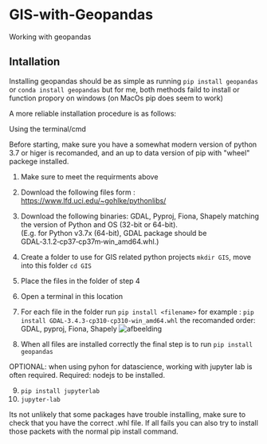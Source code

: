 # GIS-with-Geopandas
Working with geopandas


## Intallation

Installing geopandas should be as simple as running `pip install geopandas` or `conda install geopandas` but for me, both methods faild to install or function propory on windows (on MacOs pip does seem to work)

A more reliable installation procedure is as follows: 

Using the terminal/cmd

Before starting, make sure you have a somewhat modern version of python 3.7 or higer is recomanded, and an up to data version of pip with "wheel" packege installed.

1) Make sure to meet the requirments above
2) Download the following files form : https://www.lfd.uci.edu/~gohlke/pythonlibs/ 
3) Download the following binaries: GDAL, Pyproj, Fiona, Shapely matching the version of Python and OS (32-bit or 64-bit).  
  (E.g. for Python v3.7x (64-bit), GDAL package should be GDAL‑3.1.2‑cp37‑cp37m‑win_amd64.whl.)
4) Create a folder to use for GIS related python projects `mkdir GIS`, move into this folder `cd GIS`  
5) Place the files in the folder of step 4
6) Open a terminal in this location
7) For each file in the folder run `pip install <filename>` for example : `pip install GDAL-3.4.3-cp310-cp310-win_amd64.whl`
   the recomanded order: GDAL, pyproj, Fiona, Shapely
![afbeelding](https://user-images.githubusercontent.com/45522614/189144455-03948d87-2acc-495a-ac64-33520caca760.png)

8) When all files are installed correctly the final step is to run `pip install geopandas` 

OPTIONAL: when using pyhon for datascience, working with jupyter lab is often required.
Required: nodejs to be installed. 

9) `pip install jupyterlab` 
10) `jupyter-lab`

Its not unlikely that some packages have trouble installing, make sure to check that you have the correct .whl file. If all fails you can also try to install those packets with the normal pip install <packet name> command. 



